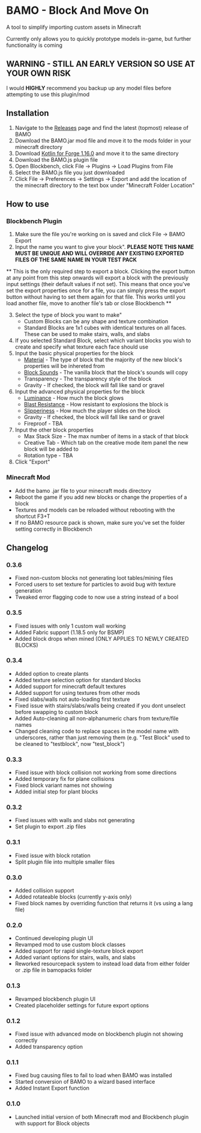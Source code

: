 # BAMO - Block And Move On
A tool to simplify importing custom assets in Minecraft

Currently only allows you to quickly prototype models in-game, but further functionality is coming

## WARNING - STILL AN EARLY VERSION SO USE AT YOUR OWN RISK
I would **HIGHLY** recommend you backup up any model files before attempting to use this plugin/mod

## Installation
 1. Navigate to the [Releases](https://github.com/tmudway/BAMO/releases) page and find the latest (topmost) release of BAMO
 2. Download the BAMO.jar mod file and move it to the mods folder in your minecraft directory
 3. Download [Kotlin for Forge 1.16.0](https://www.curseforge.com/minecraft/mc-mods/kotlin-for-forge/files/3527736) and move it to the same directory
 4. Download the BAMO.js plugin file
 5. Open Blockbench, click File -> Plugins -> Load Plugins from File
 6. Select the BAMO.js file you just downloaded
 7. Click File -> Preferences -> Settings -> Export and add the location of the minecraft directory to the text box under "Minecraft Folder Location"
## How to use
### Blockbench Plugin
 1. Make sure the file you're working on is saved and click File -> BAMO Export
 2. Input the name you want to give your block". **PLEASE NOTE THIS NAME MUST BE UNIQUE AND WILL OVERRIDE ANY EXISTING EXPORTED FILES OF THE SAME NAME IN YOUR TEST PACK**

** This is the only required step to export a block. Clicking the export button at any point from this step onwards will export a block with the previously input settings (their default values if not set). This means that once you've set the export properties once for a file, you can simply press the export button without having to set them again for that file. This works until you load another file, move to another file's tab or close Blockbench **

 3. Select the type of block you want to make"
	 * Custom Blocks can be any shape and texture combination
	 * Standard Blocks are 1x1 cubes with identical textures on all faces. These can be used to make stairs, walls, and slabs
 4. If you selected Standard Block, select which variant blocks you wish to create and specify what texture each face should use
 5. Input the basic physical properties for the block
 	 * [Material](https://minecraft.fandom.com/wiki/Materials) - The type of block that the majority of the new block's properties will be inhereted from
	 * [Block Sounds](https://minecraft.fandom.com/wiki/Sounds.json#Block_sound_categories) - The vanilla block that the block's sounds will copy
	 * Transparency - The transparency style of the block
	 * Gravity - If checked, the block will fall like sand or gravel
 6. Input the advanced physical properties for the block
	 * [Luminance](https://minecraft.fandom.com/wiki/Light#Blocks) - How much the block glows	 
	 * [Blast Resistance](https://minecraft.fandom.com/wiki/Explosion#Blast_resistance) - How resistant to explosions the block is
	 * [Slipperiness](https://www.mcpk.wiki/wiki/Slipperiness) - How much the player slides on the block
	 * Gravity - If checked, the block will fall like sand or gravel
	 * Fireproof - TBA
7. Input the other block properties
	 * Max Stack Size - The max number of items in a stack of that block
	 * Creative Tab - Which tab on the creative mode item panel the new block will be added to
	 * Rotation type - TBA
 5. Click "Export"
### Minecraft Mod
* Add the bamo .jar file to your minecraft mods directory
* Reboot the game if you add new blocks or change the properties of a block
* Textures and models can be reloaded without rebooting with the shortcut F3+T
* If no BAMO resource pack is shown, make sure you've set the folder setting correctly in Blockbench
## Changelog
### 0.3.6
* Fixed non-custom blocks not generating loot tables/mining files
* Forced users to set texture for particles to avoid bug with texture generation
* Tweaked error flagging code to now use a string instead of a bool
### 0.3.5
* Fixed issues with only 1 custom wall working
* Added Fabric support (1.18.5 only for BSMP)
* Added block drops when mined (ONLY APPLIES TO NEWLY CREATED BLOCKS)
### 0.3.4
* Added option to create plants
* Added texture selection option for standard blocks
* Added support for minecraft default textures
* Added support for using textures from other mods
* Fixed slabs/walls not auto-loading first texture
* Fixed issue with stairs/slabs/walls being created if you dont unselect before swapping to custom block
* Added Auto-cleaning all non-alphanumeric chars from texture/file names
* Changed cleaning code to replace spaces in the model name with underscores, rather than just removing them (e.g. "Test Block" used to be cleaned to "testblock", now "test_block")
### 0.3.3
* Fixed issue with block collision not working from some directions
* Added temporary fix for plane collisions
* Fixed block variant names not showing
* Added initial step for plant blocks
### 0.3.2
* Fixed issues with walls and slabs not generating
* Set plugin to export .zip files
### 0.3.1
* Fixed issue with block rotation
* Split plugin file into multiple smaller files
### 0.3.0
* Added collision support
* Added rotateable blocks (currently y-axis only)
* Fixed block names by overriding function that returns it (vs using a lang file)
### 0.2.0
* Continued developing plugin UI
* Revamped mod to use custom block classes
* Added support for rapid single-texture block export
* Added variant options for stairs, walls, and slabs
* Reworked resourcepack system to instead load data from either folder or .zip file in bamopacks folder
### 0.1.3
* Revamped blockbench plugin UI
* Created placeholder settings for future export options
### 0.1.2
* Fixed issue with advanced mode on blockbench plugin not showing correctly
* Added transparency option
### 0.1.1
* Fixed bug causing files to fail to load when BAMO was installed
* Started conversion of BAMO to a wizard based interface
* Added Instant Export function
### 0.1.0
* Launched initial version of both Minecraft mod and Blockbench plugin with support for Block objects